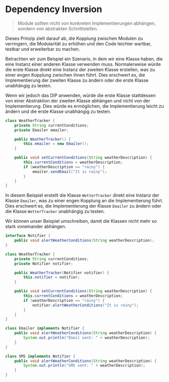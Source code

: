 # Dependency Inversion

> Module sollten nicht von konkreten Implementierungen abhängen, sondern von abstrakten Schnittstellen.

Dieses Prinzip zielt darauf ab, die Kopplung zwischen Modulen zu verringern, die Modularität zu erhöhen und den Code leichter wartbar, testbar und erweiterbar zu machen.

Betrachten wir zum Beispiel ein Szenario, in dem wir eine Klasse haben, die eine Instanz einer anderen Klasse verwenden muss. Normalerweise würde die erste Klasse direkt eine Instanz der zweiten Klasse erstellen, was zu einer engen Kopplung zwischen ihnen führt. Dies erschwert es, die Implementierung der zweiten Klasse zu ändern oder die erste Klasse unabhängig zu testen.

Wenn wir jedoch das DIP anwenden, würde die erste Klasse stattdessen von einer Abstraktion der zweiten Klasse abhängen und nicht von der Implementierung. Dies würde es ermöglichen, die Implementierung leicht zu ändern und die erste Klasse unabhängig zu testen.

```java
class WeatherTracker {
    private String currentConditions;
    private Emailer emailer;

    public WeatherTracker() {
        this.emailer = new Emailer();
    }

    public void setCurrentConditions(String weatherDescription) {
        this.currentConditions = weatherDescription;
        if (weatherDescription == "rainy") {
            emailer.sendEmail("It is rainy");
        }
    }
}

```

In diesem Beispiel erstellt die Klasse `WetterTracker` direkt eine Instanz der Klasse `Emailer`, was zu einer engen Kopplung an die Implementierung führt. Dies erschwert es, die Implementierung der Klasse `Emailer` zu ändern oder die Klasse `WetterTracker` unabhängig zu testen.

Wir können unser Beispiel umschreiben, damit die Klassen nicht mehr so stark voneinander abhängen.

```java
interface Notifier {
    public void alertWeatherConditions(String weatherDescription);
}

class WeatherTracker {
    private String currentConditions;
    private Notifier notifier;

    public WeatherTracker(Notifier notifier) {
        this.notifier = notifier;
    }

    public void setCurrentConditions(String weatherDescription) {
        this.currentConditions = weatherDescription;
        if (weatherDescription == "rainy") {
            notifier.alertWeatherConditions("It is rainy");
        }
    }
}

class Emailer implements Notifier {
    public void alertWeatherConditions(String weatherDescription) {
        System.out.println("Email sent: " + weatherDescription);
    }
}

class SMS implements Notifier {
    public void alertWeatherConditions(String weatherDescription) {
        System.out.println("SMS sent: " + weatherDescription);
    }
}
```
